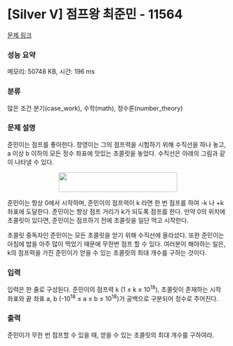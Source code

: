 # [Silver V] 점프왕 최준민 - 11564 

[문제 링크](https://www.acmicpc.net/problem/11564) 

### 성능 요약

메모리: 50748 KB, 시간: 196 ms

### 분류

많은 조건 분기(case_work), 수학(math), 정수론(number_theory)

### 문제 설명

<p>준민이는 점프를 좋아한다. 창영이는 그의 점프력을 시험하기 위해 수직선을 하나 놓고, a 이상 b 이하의 모든 정수 좌표에 맛있는 초콜릿을 놓았다. 수직선은 아래의 그림과 같이 나타낼 수 있다.</p>

<p style="text-align: center;"><img alt="" src="https://onlinejudgeimages.s3-ap-northeast-1.amazonaws.com/problem/11564/1.png" style="height:45px; width:270px"></p>

<p>준민이는 항상 0에서 시작하며, 준민이의 점프력이 k 라면 한 번 점프를 하여 -k 나 +k 좌표에 도달한다. 준민이는 항상 점프 거리가 k가 되도록 점프를 한다. 만약 0의 위치에 초콜릿이 있다면, 준민이는 점프하기 전에 초콜릿을 일단 먹고 시작한다.</p>

<p>초콜릿 중독자인 준민이는 모든 초콜릿을 얻기 위해 수직선에 올라섰다. 또한 준민이는 아침에 밥을 아주 많이 먹었기 때문에 무한번 점프 할 수 있다. 여러분이 해야하는 일은, k의 점프력을 가진 준민이가 얻을 수 있는 초콜릿의 최대 개수를 구하는 것이다.</p>

### 입력 

 <p>입력은 한 줄로 구성된다. 준민이의 점프력 k (1 ≤ k ≤ 10<sup>18</sup>), 초콜릿이 존재하는 시작 좌표와 끝 좌표 a, b (-10<sup>18</sup> ≤ a ≤ b ≤ 10<sup>18</sup>)가 공백으로 구분되어 정수로 주어진다.</p>

### 출력 

 <p>준민이가 무한 번 점프할 수 있을 때, 얻을 수 있는 초콜릿의 최대 개수를 구하여라.</p>

